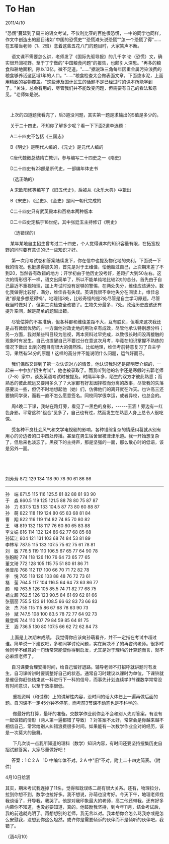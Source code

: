 # To Han
2011/4/10

"恐慌"蔓延到了周三的语文考试，不仅利比亚的百姓很恐慌，一中的同学也同样，作文中创造出的题目诸如"中国的恐慌史""恐慌滩头说恐慌""怎一个恐慌了得"......在五楼当老师（1、2班）念着这些五花八门的题目时，大家笑声不断。

     语文课不需要怎么讲，老师发了《国际先驱导报》的几千字
论（恐慌）文，确实很开阔视野。至于丁宁做的"中国粮食问题"的报告，也颇引人深思。"再多的粮食和耕地面积，除以13亿，微不足道。"......"据说珠三角每年因重金属污染浪费的粮食够养活这区域1年的人口。"......"粮食检查太会做表面文章，下面垫水泥，上面用精致的谷物覆盖。"这些涉及国计民生的话题不是已经过时的课本所能学到了。"关注，总会有用的，尽管我们并不能改变问题，但需要有自己的看法和意见。"老师如是说。

    

    上次的四道题我看完了，后3道没问题，其实第一题是求输出的S值是多少的。

    关于二十四史，不知你了解多少呢？看一下下面2道单选题：

    A二十四史不包括《三国志》

    B《明史》是明代人编的，《元史》是元代人编的

    C唐代魏徴总结隋亡教训，参与编写二十四史之一《隋史》

    D二十四史有23部是断代史，一部编年体史书

    （选正确的）

    A 宋欧阳修等编写了《旧五代史》，后被从《永乐大典》中辑出

    B《宋史》、《辽史》、《金史》是同一朝代完成的

    C二十四史只有武英殿本和百衲本两种版本

    D二十四史定稿于18世纪，其中张廷玉主持修订《明史》

     （选错误的）

   
某年某地自主招生曾考过二十四史，个人觉得课本的知识容量有限，在拓宽视野的同时要有意识的记一些知识才好。

    
第一次月考试卷和答案陆续发下，你在信中也提及物化地的失利，下面说一下我的情况。也挺患得患失的，首先是对于王维佳，怕他超过自己，上次期末差了不到20，当然各有改错的地方；开学初由于他历史没考好，差距扩大到50左右。这次的情形很不一样，语文出简单了，所以不能单纯地比较2次的总分。首先由于自己最近不重视物理，加上考试时没有足够的警惕，在两处失分，维佳应该满分。数化我做得比较好，满分，维佳各有失误。英语我很不幸地失分在阅读上，维佳总说"都是多想惹得祸"。地理错3处，比较奇怪的是2处尽管是自主学习原题，尽管我当时做对了，但第二次检查全改错了。生物失分最多，7处。政治历史应该还有提升空间，越是简单的题越出错。

    
尽管估算的不甚准确，但各科都和维佳差距不大，互有胜负，但看来这次我还是占有微弱优势的。一方面他对政史地的用功卓有成效，尽管他承认特别想分科；另一方面，我对某些科目较为忽视，两本资料过早完成，以致很长时间没再接触的现象时有发生。自己也提醒自己不要过分在意这次月考，毕竟在知识掌握不熟练的情况下做出
出到的题目有很大的偶然性。比如地理，维佳考前特意复习了自主学习，果然有54分的原题！这样的高分并不能说明什么问题，运气好而已。

    
我们偶然又谈到了第一次认识对方的情景，他认识我时还是邵明贺介绍的，一起来一中参加"招生考试"，他也被录取了。而我听到他的名字还是寒假时去郭老师（7-8）家中，谈及英语考试时被提及。时隔半年多，陌生的双方才彼此熟悉；而熟悉的彼此疏远又要用多久了？大家都有好友因择校而分离的故事，尽管我的失落感要淡一些，但仍不时地想起他（她）们，仿佛他们的离开就在昨天。也许高三还要搞同学录，而我一直不怎么愿意签名。同校同学很幸运，或者异校，也总会的。

    
周4晚二下课，我站在路灯旁，看见了一黑色的身影，------王涵！旁边有一红色身影。平常这种"组合"见多了，自己也有过，然而发生在熟悉人身上总令人很吃惊。

    
受各种不良社会风气和文学电视剧的影响，各种错综复杂的情感纠葛就从别有用心的旁边者的口中四处传播。甚至在男生宿舍里被津津乐道。我一开始想复杂了，但后来也淡忘了。黑夜下的主持声，那是坚强的一面，那么散心时的低语，该是另外一面。

    

    

  刘芳芳   872     129   134   118     90   78   90   61   86   86   
  -------- ------- ----- ----- ------- ---- ---- ---- ---- ---- ---- --
  孙　端   871.5   115   116   125.5   81   82   88   81   93   90   
  于　淼   860.5   119   125   121.5   88   78   80   75   87   87   
  孙　力   837.5   125   133   104.5   87   73   80   60   88   87   
  孙　萌   822     118   119   124     80   65   83   68   81   84   
  曹　翔   822     116   119   114     82   74   85   70   80   82   
  王　琳   819     132   118   117     76   60   80   65   83   88   
  李文娟   816     114   132   124     86   62   77   68   85   68   
  孙延江   804     121   131   103     68   74   84   53   81   89   
  李林军   787.5   115   133   107.5   75   62   75   61   78   81   
  刘　敏   776.5   119   110   106.5   67   65   77   64   90   78   
  张盼盼   774     118   126   110     76   64   73   65   77   65   
  董文琦   772     128   105   115     75   51   80   61   86   71   
  侯昱彤   768     112   117   100     66   70   71   72   82   78   
  李　悦   765     118   126   103     88   48   76   72   73   61   
  褚　莹   764.5   117   104   116.5   64   64   73   63   86   77   
  颜　晴   763.5   126   105   85.5    74   71   82   77   68   75   
  祖立超   762.5   126   123   90.5    84   61   69   62   81   66   
  张丽丽   755.5   123   91    108.5   66   62   83   73   66   83   
  张　杰   755     115   115   86      67   68   78   63   90   73   
  孙　斌   747.5   108   100   83.5    78   72   77   64   92   73   
  戴登辉   744     110   107   79      84   59   85   64   81   75   
  王　涵   736.5   130   80    107.5   66   62   72   62   84   73   

    上面是上次期末成绩。
我觉得你应该向孙萌看齐，并不一定指在考试中超过谁。简单说一下建议吧，多和同学讨论问题，实在解决不了的再咨询老师。很多时候同学不经意的一句话常常能使你得到启发，尤其是对于理科的计算题而言，就不必麻烦老师了。

    
自习课要合理安排时间，给自己留好退路。辅导老师不打招呼就讲题时有发生，自习课听讲时要调整好自己的状态。通常自习时建议以课时为单位，下课铃就是催促你赶快结束这一科进行下一科的信号，而事先计划连续学3节课数学常常没有时间意识，以至于效率很低。

     
重视资料（和试卷）上的讲解性内容，没时间的话大体扫上一遍再做后面的题。自习课不一定45分钟不停笔，而考前3节课不动笔也是不科学的。

     
做最好的打算，最坏的准备。交数学作业前你会不会和别人先对答案，有没有一起做错的情形（两人第一遍都错了导致）？对答案不太好，常常会是你越来越不相信自己，常常给别人纠错浪费很多时间。如果能有一次数学作业全对的经历，该是一次莫大的鼓舞。

     
下几次谈一点我所知道的理科（数学）知识内容，有时间还要坚持搜集历史自招试题答案，大家尽量做好吧！

     答案：1 C 2 A   1D 中编年体不对。2 A
中"旧"不对，附上二十四史简表。（附件）

4月10日给涵



其实，期末考试我连掉了11名，觉得和耽误练二胡有很大关系。还有，物理拉分，拉到你想不到，数学也拉好多。我不想说，孙萌也没考好。今天下午，地理老师找我谈话了，开导我，我哭了。他是对我印象最大的老师，高二他还带我，还有好多内幕你不知道，也没必要知道，真的。他鼓励我坚持，到今年11月，结业考试后，我的前途就光明了。再想想别的老师，我无言以对。我本想你会怎么骂我亦或是怎么安慰我，没想到你这么坦然。或许你是需要倾诉的伙伴而不是倾听的伙伴吧，我错了。

（涵4月10）
